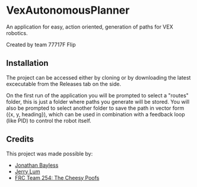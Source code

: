 # VexAutonomousPlanner

An application for easy, action oriented, generation of paths for VEX robotics.

Created by team 77717F Flip

## Installation
The project can be accessed either by cloning or by downloading the latest excecutable from the Releases tab on the side.

On the first run of the application you will be prompted to select a "routes" folder, this is just a folder where paths you generate will be stored. You will also be prompted to select another folder to save the path in vector form ({x, y, heading}), which can be used in combination with a feedback loop (like PID) to control the robot itself.

## Credits
This project was made possible by:

- [Jonathan Bayless](https://github.com/baylessj/robotsquiggles)
- [Jerry Lum](https://github.com/Jerrylum/path.jerryio)
- [FRC Team 254: The Cheesy Poofs](https://www.youtube.com/watch?v=8319J1BEHwM)
